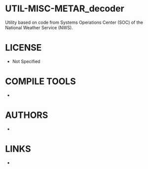 UTIL-MISC-METAR_decoder
=======================

Utility based on code from Systems Operations Center (SOC) of the National Weather Service (NWS).

LICENSE
===============
* Not Specified

COMPILE TOOLS
===============
* 

AUTHORS
===============
* 

LINKS
===============
* 
